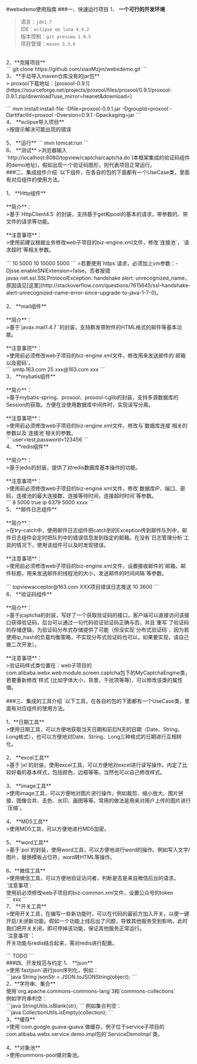 #webxdemo使用指南
###一、快速运行项目
1、 **一个可行的开发环境**<br>
>语言：`jdk1.7`<br>
IDE：`eclipse ee luna 4.4.2`<br>
版本控制：`git preview 1.9.5`<br>
项目管理：`maven 3.3.9`<br>

<br>
2、**克隆项目**<br>
```
git clone https://github.com/xiaoMzjm/webxdemo.git
```

<br>
3、 **手动导入maven仓库没有的jar包**<br>
> proxool下载地址：[proxool-0.9.1](https://sourceforge.net/projects/proxool/files/proxool/0.9.1/proxool-0.9.1.zip/download?use_mirror=heanet&download=)<br>
<br>
```
mvn install:install-file -Dfile=proxool-0.9.1.jar -DgroupId=proxool -DartifactId=proxool -Dversion=0.9.1 -Dpackaging=jar
```

<br>
4、 **eclipse导入项目**<br>
>按提示解决可能出现的错误<br>

<br>
5、 **运行**
```
mvn tomcat:run
```
 
 <br>
6、 **测试**
>浏览器输入`http://localhost:8080/topview/captcha/captcha.do`(本框架集成的验证码组件的demo地址)，假如出现一个验证码图形，则代表项目正常运行。

<br>
###二、集成组件介绍
`以下组件，在各自的包的下面都有一个UseCase类，里面有对应组件的使用方法。`<br>
<br>
1、 **Http组件**<br>
<br>
**简介**：<br>
>基于`HttpClient4.5` 的封装，支持基于get和post的基本的请求，带参数的、带文件的请求等功能。<br>

<br>
**注意事项**：<br>
>使用前建议根据业务修改web子项目的biz-engine.xml文件，修改`连接池`，`请求超时`等相关参数。<br>
<br>
```
	<bean id="httpClientFactory" class="com.alibaba.webx.searchengine.factory.http.HttpClientFactory" init-method="init">
		<property name="maxConnectionNum">				<value>10</value> 			</property>
		<property name="maxGetConnectionTimeOut">		<value>5000</value> 		</property>
		<property name="maxRouteConnectionNum">			<value>10</value> 			</property>
		<property name="maxLastConnectionTimeOut">		<value>10000</value> 		</property>
		<property name="maxGetDataTimeOut">				<value>5000</value> 		</property>
	</bean>
```
>若要使用`https`请求，必须加上vm参数：-Djsse.enableSNIExtension=false，否者报错javax.net.ssl.SSLProtocolException: handshake alert: unrecognized_name，原因请见[这里](http://stackoverflow.com/questions/7615645/ssl-handshake-alert-unrecognized-name-error-since-upgrade-to-java-1-7-0)。<br>

<br>
2、 **mail组件**<br>
<br>
**简介**：<br>
>基于`javax.mail1.4.7 `的封装，支持群发带附件的HTML格式的邮件等基本功能。<br>

<br>
**注意事项**：<br>
>使用前必须修改web子项目的biz-engine.xml文件，修改用来发送邮件的`邮箱以及密码`。
<br>
```
	<bean id="mailFactory" class="com.alibaba.webx.searchengine.factory.mail.MailFactory" init-method="init">
		<property name="defaultMailServerHost">		<value>smtp.163.com</value> 			</property>
		<property name="defaultMailServerPort">		<value>25</value> 						</property>
		<property name="defaultSenderAddress">		<value>xxx@163.com</value> 	</property>
		<property name="defaultPassword">			<value>xxx</value> 				</property>
	</bean>
```
<br>
3、 **mybatis组件**<br>
 <br>
**简介**：<br>
>基于mybatis-spring、proxool、proxool-cglib的封装，支持多源数据库的Session的获取。方便在没使用数据库中间件时，实现读写分离。<br>

<br>
**注意事项**：<br>
>使用前必须修改web子项目的biz-engine.xml文件，修改与`数据库连接`相关的参数以及`连接池`相关的参数。
<br>
```
	<bean id="myBatisFactory" class="com.alibaba.webx.searchengine.factory.mybatis.MyBatisFactory" init-method="init"></bean>
	<!-- 写库 -->
	<bean id="dataSourceRW" class="org.logicalcobwebs.proxool.ProxoolDataSource">  
	    <property name="alias" value="ReadWriteDataBase"></property>  
	    <property name="delegateProperties">  
	        <value>user=test,password=123456</value>  
	    </property>  
	    <property name="user" value="test" />  
	    <property name="password" value="123456" />  
	    <property name="driver" value="com.mysql.jdbc.Driver" />  
	    <property name="driverUrl" value="jdbc:mysql://192.168.236.128:32768/test" />
	    <property name="minimumConnectionCount" value="5" />							<!-- 确定池中最小连接数 -->
	    <property name="houseKeepingTestSql" value="select user from mysql.user" />		<!-- 确定保证连接可能的定时查询SQL -->
	    <property name="testBeforeUse" value="true" />									<!-- 检测连接是否可以用，没用的话就换条连接 -->
	    <property name="maximumActiveTime" value="5" />									<!-- 确定连接的最大持续使用时间，超时断开，单位为分钟 -->
	    <property name="prototypeCount" value="2" />									<!-- 确定该连接被使用后，池中还有多少空闲连接，是否得重新创建新的备用，需要的话要创建多少个 -->
	    <property name="maximumConnectionLifetime" value="4" />							<!-- 确定在连接数大于最小连接数时，多出的空闲连接多久被杀死，单位为小时 -->
	    <property name="maximumConnectionCount" value="15" />							<!-- 确定一个阀门，规定池中最大连接数 -->
	    <property name="houseKeepingSleepTime" value="30" />							<!-- 确定多久检查连接的可用性，扫除无用的连接，创建新的可用连接，单位为秒 -->
	</bean> 
```
<br>
4、 **redis组件**<br>
<br>
**简介**：<br>
>基于jedis的封装，提供了对redis数据库基本操作的功能。<br>

<br>
**注意事项**：<br>
>使用前必须修改web子项目的biz-engine.xml文件，修改`数据库IP、端口、密码，连接池的最大连接数、连接等待时间，连接超时时间`等参数。
<br>
```
	<bean id="redisFactory" class="com.alibaba.webx.searchengine.factory.redis.RedisFactory" init-method="init">
		<property name="poolMaxIdel">			<value>8</value> 				</property>
		<property name="poolMaxWaitMillis">		<value>5000</value> 			</property>
		<property name="poolTestOnBorrow">		<value>true</value> 			</property>
		<property name="poolIp">				<value>ip</value> 	</property>
		<property name="poolPort">				<value>6379</value> 			</property>
		<property name="poolConnectTimeOut">	<value>5000</value> 			</property>
		<property name="poolPassword">			<value>xxxx</value> 		</property>
	</bean>
```
<br>
5、 **邮件日志组件**<br>
<br>
**简介**：<br>
>在try-catch中，使用邮件日志组件把catch到的Exception传到邮件队列中，邮件日志组件会定时把队列中的错误信息发到指定的邮箱。在没有`日志管理分析`工具的情况下，使用该组件可以及时发现错误。<br>

<br>
**注意事项**：<br>
>使用前必须修改web子项目的biz-engine.xml文件，设置接收邮件的`邮箱，邮件标题，用来发送邮件的线程池的大小，发送邮件的时间间隔`等参数。<br>
<br>
```
	<bean id="loggerUtils" class="com.alibaba.webx.searchengine.util.log.LoggerUtils"  init-method="init">
		<property name="acceptorList">	<value>topviewacceptor@163.com</value>	</property>
		<property name="emailTitle">	<value>XXX项目错误日志推送</value>			</property>
		<property name="threadNum">		<value>10</value>						</property>
		<property name="sendEmailRate">	<value>3600</value>						</property>
	</bean>
```
<br>
6、 **验证码组件**<br>
<br>
**简介**：<br>
>基于jcaptcha的封装，写好了一个获取验证码的接口，客户端可以直接访问该接口获得验证码，后台可以通过一句代码验证验证码正确与否。并且`重写`了验证码的存储逻辑，为验证码分布式存储提供了可能（但没实现`分布式验证码`，因为若使用ip_hash的负载均衡策略，不实现分布式验证码也可以，如果要实现，请自己做二次开发）。<br>

<br>
**注意事项**：<br>
>验证码样式类位置在：web子项目的com.alibaba.webx.web.module.screen.captcha包下的MyCaptchaEngine类，若要重新修改`样式`(比如字体大小，背景，干扰项等等)，可以修改该类的属性值。<br>

<br>
###三、集成的工具介绍
`以下工具，在各自的包的下面都有一个UseCase类，里面有对应组件的使用方法。`<br>
<br>
1、**日期工具**<br>
>使用日期工具，可以方便地获取当天日期和前后N天的日期（Date、String、Long格式），也可以方便地对Date、String、Long三种格式的日期进行互相转化。<br>

<br>
2、 **excel工具**<br>
>基于`jxl`的封装，使用excel工具，可以方便地对excel进行读写操作。内定了比较好看的基本样式，包括颜色，边框等等。当然也可以自己修改样式。<br>

<br>
3、 **image工具**<br>
>使用image工具，可以方便地对图片进行操作。例如裁剪、缩小放大、图片拼接、图像合并、去色、水印、画图等等。常用的做法是用来对用户上传的图片进行`压缩`。<br>

<br>
4、 **MD5工具**<br>
>使用MD5工具，可以方便地进行MD5加密。<br>

<br>
5、 **word工具**<br>
>基于`poi`的封装，使用word工具，可以方便地进行word的操作。例如写入文字/图片，替换模板占位符，word转HTML等操作。<br>

<br>
6、**微信工具**<br>
>使用微信工具，可以方便地验证访问者，判断是否是来自微信后台的请求。<br>
`注意事项`:<br>
使用前必须修改web子项目的biz-common.xml文件，设置公众号的token<br>
```
	<bean id="signUtil" class="com.alibaba.webx.common.util.weixin.SignUtil" >
		<property name="token"><value>xxx</value></property>
	</bean>
```

<br>
7、 **开关工具**<br>
>使用开关工具，在编写一些新功能时，可以在代码的最前方加入开关，以便一键开启/关闭新功能。假如一个功能上线后出了问题，导致其他服务受到影响，此时我们把开关关闭，即可停掉该功能，保证其他服务正常运行。<br>
`注意事项`：<br>
开关功能与redis结合起来，需对redis进行配置。<br>
<br>
```
TODO
```

<br>
###四、开发规范与约定
1、 **json**<br>
>使用`fastjson`进行json序列化，例如：<br>
```java
String jsonStr = JSON.toJSONString(object);
```

<br>
2、**字符串、集合**<br>
使用`org.apache.commons-commons-lang`3和`commons-collections`<br>
例如字符串判空：<br>
```java
StringUtils.isBlank(str);
```
例如集合判空：<br>
```java
CollectionUtils.isEmpty(collection);
```

<br>
3、**缓存**<br>
>使用`com.google.guava-guava`做缓存，例子位于service子项目的com.alibaba.webx.service.demo.impl包的`ServiceDemoImpl`类。<br>

<br>
4、**对象池**<br>
>使用commons-pool做对象池。

